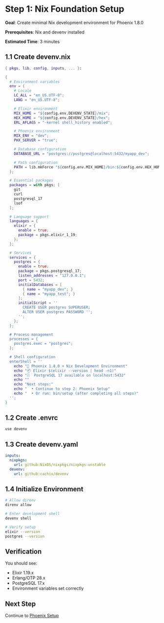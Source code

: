 # Step 1: Nix Foundation Setup

**Goal**: Create minimal Nix development environment for Phoenix 1.8.0

**Prerequisites**: Nix and devenv installed

**Estimated Time**: 3 minutes

## 1.1 Create devenv.nix

```nix
{ pkgs, lib, config, inputs, ... }:

{
  # Environment variables
  env = {
    # Locale
    LC_ALL = "en_US.UTF-8";
    LANG = "en_US.UTF-8";

    # Elixir environment
    MIX_HOME = "${config.env.DEVENV_STATE}/mix";
    HEX_HOME = "${config.env.DEVENV_STATE}/hex";
    ERL_AFLAGS = "-kernel shell_history enabled";

    # Phoenix environment
    MIX_ENV = "dev";
    PHX_SERVER = "true";

    # Database configuration
    DATABASE_URL = "postgres://postgres@localhost:5432/myapp_dev";

    # Path configuration
    PATH = lib.mkForce "${config.env.MIX_HOME}/bin:${config.env.HEX_HOME}/bin:${config.env.PATH}";
  };

  # Essential packages
  packages = with pkgs; [
    git
    curl
    postgresql_17
    lsof
  ];

  # Language support
  languages = {
    elixir = {
      enable = true;
      package = pkgs.elixir_1_19;
    };
  };

  # Services
  services = {
    postgres = {
      enable = true;
      package = pkgs.postgresql_17;
      listen_addresses = "127.0.0.1";
      port = 5432;
      initialDatabases = [
        { name = "myapp_dev"; }
        { name = "myapp_test"; }
      ];
      initialScript = ''
        CREATE USER postgres SUPERUSER;
        ALTER USER postgres PASSWORD '';
      '';
    };
  };

  # Process management
  processes = {
    postgres.exec = "postgres";
  };

  # Shell configuration
  enterShell = ''
    echo "🚀 Phoenix 1.8.0 + Nix Development Environment"
    echo "📦 Elixir $(elixir --version | head -n1)"
    echo "🗄️  PostgreSQL 17 available on localhost:5432"
    echo ""
    echo "Next steps:"
    echo "  • Continue to step 2: Phoenix Setup"
    echo "  • Or run: bin/setup (after completing all steps)"
  '';
}
```

## 1.2 Create .envrc

```bash
use devenv
```

## 1.3 Create devenv.yaml

```yaml
inputs:
  nixpkgs:
    url: github:NixOS/nixpkgs/nixpkgs-unstable
  devenv:
    url: github:cachix/devenv
```

## 1.4 Initialize Environment

```bash
# Allow direnv
direnv allow

# Enter development shell
devenv shell

# Verify setup
elixir --version
postgres --version
```

## Verification

You should see:
- Elixir 1.19.x
- Erlang/OTP 28.x
- PostgreSQL 17.x
- Environment variables set correctly

## Next Step

Continue to [Phoenix Setup](02-phoenix-setup.md)
